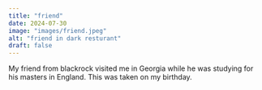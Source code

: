 ```yaml
---
title: "friend"
date: 2024-07-30
image: "images/friend.jpeg"
alt: "friend in dark resturant"
draft: false
---
```


My friend from blackrock visited me in Georgia while he was studying for his masters in England. This was taken on my birthday.
